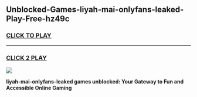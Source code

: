 
## Unblocked-Games-liyah-mai-onlyfans-leaked-Play-Free-hz49c
<h3>
<a href="https://premium76.site?title=liyah-mai-onlyfans-leaked&ref=24M">CLICK TO PLAY</a></h3>
<hr>

<h3>
<a href="https://premium76.site?title=liyah-mai-onlyfans-leaked&ref=24M">CLICK 2 PLAY</a>
  
</h3>

<a href="https://premium76.site?title=liyah-mai-onlyfans-leaked&ref=24M"><img src="https://clearcache.store/games.png"></a>


**liyah-mai-onlyfans-leaked games unblocked: Your Gateway to Fun and Accessible Online Gaming**
